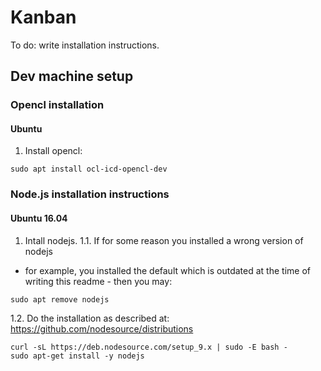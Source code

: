 # Kanban

To do: write installation instructions.


## Dev machine setup

### Opencl installation

#### Ubuntu

1. Install opencl:

```
sudo apt install ocl-icd-opencl-dev
```

### Node.js installation instructions


#### Ubuntu 16.04
1. Intall nodejs. 
1.1. If for some reason you installed a wrong version of nodejs 
 - for example, you installed the default which 
is outdated at the time of writing this readme - then you may:
```
sudo apt remove nodejs
```

1.2. Do the installation as described at:
https://github.com/nodesource/distributions

```
curl -sL https://deb.nodesource.com/setup_9.x | sudo -E bash -
sudo apt-get install -y nodejs
```


